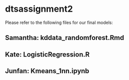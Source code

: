 # dtsassignment2

Please refer to the following files for our final models:

## Samantha: kddata_randomforest.Rmd 
## Kate: LogisticRegression.R 
## Junfan: Kmeans_1nn.ipynb

